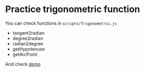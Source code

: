
# Practice trigonometric function

You can check functions in `scripts/Trigonometric.js`

* tangent2radian
* degree2radian
* radian2degree
* getHypotenuse
* getArcPoint 

And check [demo](http://kashiro.github.io/trigonometric-function/)
